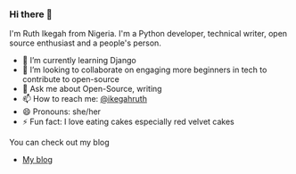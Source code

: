 ### Hi there 👋
I'm Ruth Ikegah from Nigeria. I'm a Python developer, technical writer, open source enthusiast and a people's person.



- 🌱 I’m currently learning Django 
- 👯 I’m looking to collaborate on engaging more beginners in tech to contribute to open-source
- 💬 Ask me about Open-Source, writing
- 📫 How to reach me: [@ikegahruth](https://twitter.com/IkegahRuth)
- 😄 Pronouns: she/her
- ⚡ Fun fact: I love eating cakes especially red velvet cakes

You can check out my blog 
- [My blog](https://cakebaby.dev/)
